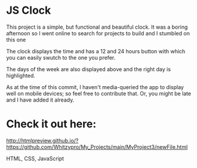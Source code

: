 # JS Clock

This project is a simple, but functional and beautiful clock. It was a boring afternoon so I went online to search for projects to build and I stumbled on this one

The clock displays the time and has a 12 and 24 hours button with which you can easily swutch to the one you prefer.

The days of the week are also displayed above and the right day is highlighted.

As at the time of this commit, I haven't media-queried the app to display well on mobile devices; so feel free to contribute that. Or, you might be late and I have added it already.

# Check it out here: 
  http://htmlpreview.github.io/?https://github.com/Whitzypro/My_Projects/main/MyProject3/newFile.html

HTML, CSS, JavaScript
